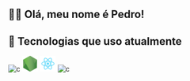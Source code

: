 ## 👋🏼 Olá, meu nome é Pedro!

<!-- Desenvolvedor de software durante o dia☀️, mestre em encontrar bugs à noite🌃 -->

## 🚀 Tecnologias que uso atualmente

<div style="display: flex, flex-direction:row">
  <img height="32" src="https://cdn.iconscout.com/icon/free/png-512/free-typescript-3629120-3030260.png?f=webp&w=256" alt="c"/>
  <img height="32" src="https://raw.githubusercontent.com/github/explore/80688e429a7d4ef2fca1e82350fe8e3517d3494d/topics/nodejs/nodejs.png" alt="c"/>
  <img height="32" src="https://raw.githubusercontent.com/github/explore/80688e429a7d4ef2fca1e82350fe8e3517d3494d/topics/react/react.png" alt="c"/>
  <img height="32" src="https://cdn.iconscout.com/icon/free/png-512/free-python-2-226051.png?f=webp&w=256" alt="c"/>
<!--   <img height="32" src="https://cdn.iconscout.com/icon/free/png-512/free-csharp-1-1175241.png?f=webp&w=256" alt="c"/> -->

